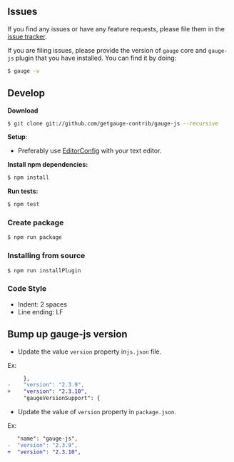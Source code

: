 ## Issues

If you find any issues or have any feature requests, please file them in the [issue tracker](https://github.com/getgauge-contrib/gauge-js/issues).

If you are filing issues, please provide the version of `gauge` core and `gauge-js` plugin that you have installed. You can find it by doing:

```sh
$ gauge -v
```

## Develop

**Download**

```sh
$ git clone git://github.com/getgauge-contrib/gauge-js --recursive
```

**Setup**:

 - Preferably use [EditorConfig](http://editorconfig.org/) with your text editor.

**Install npm dependencies:**

```sh
$ npm install
```

**Run tests:**

```sh
$ npm test
```

### Create package

```sh
$ npm run package
```

### Installing from source

```sh
$ npm run installPlugin
```

### Code Style

- Indent: 2 spaces
- Line ending: LF


## Bump up gauge-js version

* Update the value `version` property in`js.json` file.

Ex:
```diff
     },
-    "version": "2.3.9",
+    "version": "2.3.10",
     "gaugeVersionSupport": {
```

* Update the value of `version` property in `package.json`.

Ex:
```diff
   "name": "gauge-js",
-  "version": "2.3.9",
+  "version": "2.3.10",
```